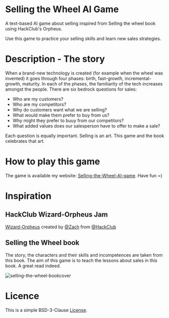 # Selling the Wheel AI Game
A text-based AI game about selling inspired from Selling the wheel book using HackClub's Orpheus.

Use this game to practice your selling skills and learn new sales strategies.

# Description - The story 
When a brand-new technology is created (for example when the wheel was invented) it goes through four phases: birth, fast-growth, incremental-growth, maturity.
In each of the phases, the familiarity of the tech increases amongst the people.
There are six bedrock questions for sales:
+ Who are my customers?
+ Who are my competitors?
+ Why do customers want what we are selling?
+ What would make them prefer to buy from us?
+ Why might they prefer to buuy from our competitors?
+ What added values does our salesperson have to offer to make a sale?

Each question is equally important. Selling is an art. This game and the book celebrates that art. 

# How to play this game

The game is available my website: [Selling-the-Wheel-AI-game](https://suryaansh.is-a.dev/Selling-the-wheel-AI-game/). Have fun =)

# Inspiration

## HackClub Wizard-Orpheus Jam
[Wizard-Orpheus](https://jams.hackclub.com/jam/wizard-orpheus) created by [@Zach](https://github.com/zachlatta) from [@HackClub](https://github.com/hackclub)


## Selling the Wheel book
The story, the characters and their skills and incompetences are taken from this book. The aim of this game is to teach the lessons about sales in this book. A great read indeed.

![selling-the-wheel-bookcover](https://github.com/user-attachments/assets/28a77107-c954-4300-a638-0c6f0262ccf8)

# Licence
This is a simple BSD-3-Clause [License](https://github.com/suryaanshah/Selling-the-wheel-AI-game/blob/main/LICENSE).




